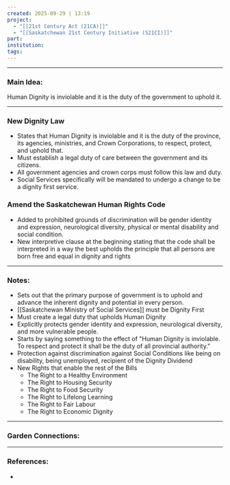 ```yaml
---
created: 2025-09-29 | 13:19
project:
  - "[[21st Century Act (21CA)]]"
  - "[[Saskatchewan 21st Century Initiative (S21CI)]]"
part:
institution:
tags:
---
```

---
### Main Idea:

Human Dignity is inviolable and it is the duty of the government to uphold it. 

--- 

### New Dignity Law

- States that Human Dignity is inviolable and it is the duty of the province, its agencies, ministries, and Crown Corporations, to respect, protect, and uphold that. 
- Must establish a legal duty of care between the government and its citizens. 
- All government agencies and crown corps must follow this law and duty.
- Social Services specifically will be mandated to undergo a change to be a dignity first service. 

### Amend the Saskatchewan Human Rights Code

- Added to prohibited grounds of discrimination will be gender identity and expression, neurological diversity, physical or mental disability and social condition. 
- New interpretive clause at the beginning stating that the code shall be interpreted in a way the best upholds the principle that all persons are born free and equal in dignity and rights







--- 
### Notes:

- Sets out that the primary purpose of government is to uphold and advance the inherent dignity and potential in every person. 
- [[Saskatchewan Ministry of Social Services]] must be Dignity First 
- Must create a legal duty that upholds Human Dignity 
- Explicitly protects gender identity and expression, neurological diversity, and more vulnerable people. 
- Starts by saying something to the effect of "Human Dignity is inviolable. To respect and protect it shall be the duty of all provincial authority."
- Protection against discrimination against Social Conditions like being on disability, being unemployed, recipient of the Dignity Dividend 
- New Rights that enable the rest of the Bills
	- The Right to a Healthy Environment
	- The Right to Housing Security 
	- The Right to Food Security 
	- The Right to Lifelong Learning
	- The Right to Fair Labour
	- The Right to Economic Dignity 



---
### Garden Connections:



--- 
### References: 

- 